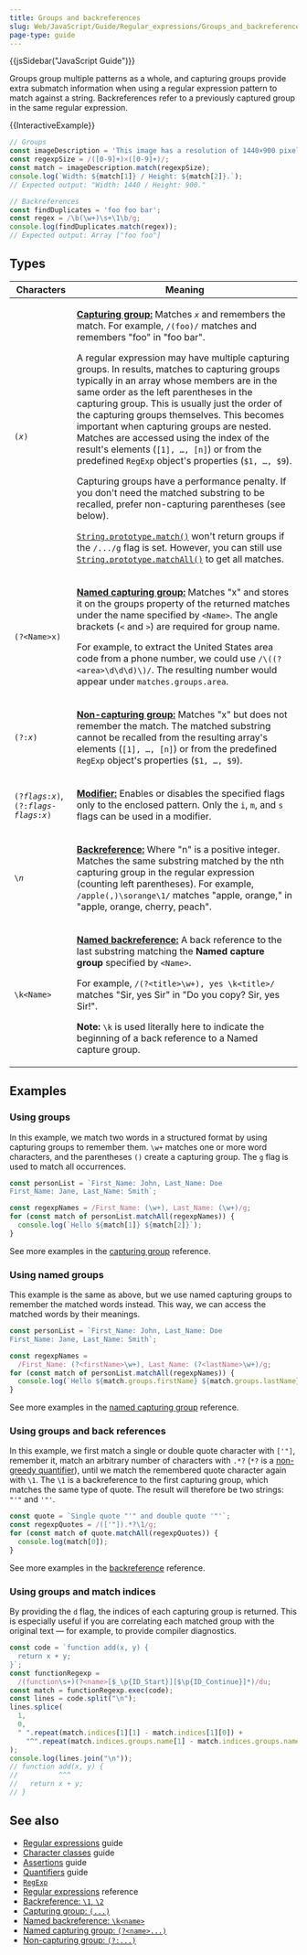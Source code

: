 ```yaml
---
title: Groups and backreferences
slug: Web/JavaScript/Guide/Regular_expressions/Groups_and_backreferences
page-type: guide
---
```


{{jsSidebar("JavaScript Guide")}}

Groups group multiple patterns as a whole, and capturing groups provide extra submatch information when using a regular expression pattern to match against a string. Backreferences refer to a previously captured group in the same regular expression.

{{InteractiveExample}}

```js interactive-example
// Groups
const imageDescription = 'This image has a resolution of 1440×900 pixels.';
const regexpSize = /([0-9]+)×([0-9]+)/;
const match = imageDescription.match(regexpSize);
console.log(`Width: ${match[1]} / Height: ${match[2]}.`);
// Expected output: "Width: 1440 / Height: 900."

// Backreferences
const findDuplicates = 'foo foo bar';
const regex = /\b(\w+)\s+\1\b/g;
console.log(findDuplicates.match(regex));
// Expected output: Array ["foo foo"]

```

## Types

<table class="standard-table">
  <thead>
    <tr>
      <th scope="col">Characters</th>
      <th scope="col">Meaning</th>
    </tr>
  </thead>
  <tbody>
    <tr>
      <td><code>(<em>x</em>)</code></td>
      <td>
        <p>
          <a href="/en-US/docs/Web/JavaScript/Reference/Regular_expressions/Capturing_group"><strong>Capturing group:</strong></a>
          Matches <code><em>x</em></code> and
          remembers the match. For example, <code>/(foo)/</code> matches and
          remembers "foo" in "foo bar".
        </p>
        <p>
          A regular expression may have multiple capturing groups. In results,
          matches to capturing groups typically in an array whose members are in
          the same order as the left parentheses in the capturing group. This is
          usually just the order of the capturing groups themselves. This
          becomes important when capturing groups are nested. Matches are
          accessed using the index of the result's elements (<code
            >[1], …, [n]</code
          >) or from the predefined <code>RegExp</code> object's properties
          (<code>$1, …, $9</code>).
        </p>
        <p>
          Capturing groups have a performance penalty. If you don't need the
          matched substring to be recalled, prefer non-capturing parentheses
          (see below).
        </p>
        <p>
          <code
            ><a
              href="/en-US/docs/Web/JavaScript/Reference/Global_Objects/String/match"
              >String.prototype.match()</a
            ></code
          >
          won't return groups if the <code>/.../g</code> flag is set. However,
          you can still use
          <code
            ><a
              href="/en-US/docs/Web/JavaScript/Reference/Global_Objects/String/matchAll"
              >String.prototype.matchAll()</a
            ></code
          >
          to get all matches.
        </p>
      </td>
    </tr>
    <tr>
      <td><code>(?&#x3C;Name>x)</code></td>
      <td>
        <p>
          <a href="/en-US/docs/Web/JavaScript/Reference/Regular_expressions/Named_capturing_group"><strong>Named capturing group:</strong></a>
          Matches "x" and stores it on
          the groups property of the returned matches under the name specified
          by <code>&#x3C;Name></code>. The angle brackets (<code>&#x3C;</code>
          and <code>></code>) are required for group name.
        </p>
        <p>
          For example, to extract the United States area code from a phone
          number, we could use <code>/\((?&#x3C;area>\d\d\d)\)/</code>. The
          resulting number would appear under <code>matches.groups.area</code>.
        </p>
      </td>
    </tr>
    <tr>
      <td><code>(?:<em>x</em>)</code></td>
      <td>
        <p>
          <a href="/en-US/docs/Web/JavaScript/Reference/Regular_expressions/Non-capturing_group"><strong>Non-capturing group:</strong></a>
          Matches "x" but does not remember
          the match. The matched substring cannot be recalled from the resulting
          array's elements (<code>[1], …, [n]</code>) or from the predefined
          <code>RegExp</code> object's properties (<code>$1, …, $9</code>).
        </p>
      </td>
    </tr>
    <tr>
      <td><code>(?<em>flags</em>:<em>x</em>)</code>, <code>(?:<em>flags</em>-<em>flags</em>:<em>x</em>)</code></td>
      <td>
        <p>
          <a href="/en-US/docs/Web/JavaScript/Reference/Regular_expressions/Modifier"><strong>Modifier:</strong></a>
          Enables or disables the specified flags only to the enclosed pattern. Only the <code>i</code>, <code>m</code>, and <code>s</code> flags can be used in a modifier.
        </p>
      </td>
    </tr>
    <tr>
      <td>
        <code>\<em>n</em></code>
      </td>
      <td>
        <p>
          <a href="/en-US/docs/Web/JavaScript/Reference/Regular_expressions/Backreference"><strong>Backreference:</strong></a>
          Where "n" is a positive integer. Matches the same substring matched by
          the nth capturing group in the regular expression
          (counting left parentheses). For example,
          <code>/apple(,)\sorange\1/</code> matches "apple, orange," in "apple,
          orange, cherry, peach".
        </p>
      </td>
    </tr>
    <tr>
      <td><code>\k&#x3C;Name></code></td>
      <td>
        <p>
          <a href="/en-US/docs/Web/JavaScript/Reference/Regular_expressions/Named_backreference"><strong>Named backreference:</strong></a>
          A back reference to the last substring matching the
          <strong>Named capture group</strong> specified by
          <code>&#x3C;Name></code>.
        </p>
        <p>
          For example,
          <code>/(?&#x3C;title>\w+), yes \k&#x3C;title>/</code> matches "Sir,
          yes Sir" in "Do you copy? Sir, yes Sir!".
        </p>
        <div class="notecard note">
          <p>
            <strong>Note:</strong> <code>\k</code> is used literally here to
            indicate the beginning of a back reference to a Named capture group.
          </p>
        </div>
      </td>
    </tr>
  </tbody>
</table>

## Examples

### Using groups

In this example, we match two words in a structured format by using capturing groups to remember them. `\w+` matches one or more word characters, and the parentheses `()` create a capturing group. The `g` flag is used to match all occurrences.

```js
const personList = `First_Name: John, Last_Name: Doe
First_Name: Jane, Last_Name: Smith`;

const regexpNames = /First_Name: (\w+), Last_Name: (\w+)/g;
for (const match of personList.matchAll(regexpNames)) {
  console.log(`Hello ${match[1]} ${match[2]}`);
}
```

See more examples in the [capturing group](/en-US/docs/Web/JavaScript/Reference/Regular_expressions/Capturing_group) reference.

### Using named groups

This example is the same as above, but we use named capturing groups to remember the matched words instead. This way, we can access the matched words by their meanings.

```js
const personList = `First_Name: John, Last_Name: Doe
First_Name: Jane, Last_Name: Smith`;

const regexpNames =
  /First_Name: (?<firstName>\w+), Last_Name: (?<lastName>\w+)/g;
for (const match of personList.matchAll(regexpNames)) {
  console.log(`Hello ${match.groups.firstName} ${match.groups.lastName}`);
}
```

See more examples in the [named capturing group](/en-US/docs/Web/JavaScript/Reference/Regular_expressions/Named_capturing_group) reference.

### Using groups and back references

In this example, we first match a single or double quote character with `['"]`, remember it, match an arbitrary number of characters with `.*?` (`*?` is a [non-greedy quantifier](/en-US/docs/Web/JavaScript/Guide/Regular_expressions/Quantifiers)), until we match the remembered quote character again with `\1`. The `\1` is a backreference to the first capturing group, which matches the same type of quote. The result will therefore be two strings: `"'"` and `'"'`.

```js
const quote = `Single quote "'" and double quote '"'`;
const regexpQuotes = /(['"]).*?\1/g;
for (const match of quote.matchAll(regexpQuotes)) {
  console.log(match[0]);
}
```

See more examples in the [backreference](/en-US/docs/Web/JavaScript/Reference/Regular_expressions/Backreference) reference.

### Using groups and match indices

By providing the `d` flag, the indices of each capturing group is returned. This is especially useful if you are correlating each matched group with the original text — for example, to provide compiler diagnostics.

```js
const code = `function add(x, y) {
  return x + y;
}`;
const functionRegexp =
  /(function\s+)(?<name>[$_\p{ID_Start}][$\p{ID_Continue}]*)/du;
const match = functionRegexp.exec(code);
const lines = code.split("\n");
lines.splice(
  1,
  0,
  " ".repeat(match.indices[1][1] - match.indices[1][0]) +
    "^".repeat(match.indices.groups.name[1] - match.indices.groups.name[0]),
);
console.log(lines.join("\n"));
// function add(x, y) {
//          ^^^
//   return x + y;
// }
```

## See also

- [Regular expressions](/en-US/docs/Web/JavaScript/Guide/Regular_expressions) guide
- [Character classes](/en-US/docs/Web/JavaScript/Guide/Regular_expressions/Character_classes) guide
- [Assertions](/en-US/docs/Web/JavaScript/Guide/Regular_expressions/Assertions) guide
- [Quantifiers](/en-US/docs/Web/JavaScript/Guide/Regular_expressions/Quantifiers) guide
- [`RegExp`](/en-US/docs/Web/JavaScript/Reference/Global_Objects/RegExp)
- [Regular expressions](/en-US/docs/Web/JavaScript/Guide/Regular_expressions) reference
- [Backreference: `\1`, `\2`](/en-US/docs/Web/JavaScript/Reference/Regular_expressions/Backreference)
- [Capturing group: `(...)`](/en-US/docs/Web/JavaScript/Reference/Regular_expressions/Capturing_group)
- [Named backreference: `\k<name>`](/en-US/docs/Web/JavaScript/Reference/Regular_expressions/Named_backreference)
- [Named capturing group: `(?<name>...)`](/en-US/docs/Web/JavaScript/Reference/Regular_expressions/Named_capturing_group)
- [Non-capturing group: `(?:...)`](/en-US/docs/Web/JavaScript/Reference/Regular_expressions/Non-capturing_group)
